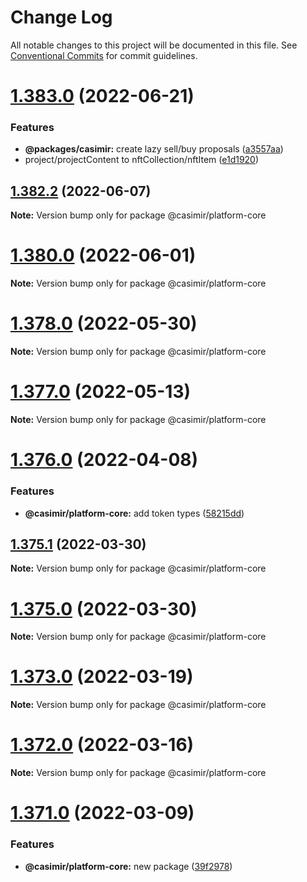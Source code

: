 # Change Log

All notable changes to this project will be documented in this file.
See [Conventional Commits](https://conventionalcommits.org) for commit guidelines.

# [1.383.0](https://github.com/DEIPworld/deip-modules/compare/v1.382.2...v1.383.0) (2022-06-21)


### Features

* **@packages/casimir:** create lazy sell/buy proposals ([a3557aa](https://github.com/DEIPworld/deip-modules/commit/a3557aaca1e0bffb5f9e5b18cf725a873e4648bd))
* project/projectContent to nftCollection/nftItem ([e1d1920](https://github.com/DEIPworld/deip-modules/commit/e1d19204494494a87bd46227de5da3ad704dfb91))





## [1.382.2](https://github.com/DEIPworld/deip-modules/compare/v1.382.1...v1.382.2) (2022-06-07)

**Note:** Version bump only for package @casimir/platform-core





# [1.380.0](https://github.com/DEIPworld/deip-modules/compare/v1.379.0...v1.380.0) (2022-06-01)

**Note:** Version bump only for package @casimir/platform-core





# [1.378.0](https://github.com/DEIPworld/deip-modules/compare/v1.377.0...v1.378.0) (2022-05-30)

**Note:** Version bump only for package @casimir/platform-core





# [1.377.0](https://github.com/DEIPworld/deip-modules/compare/v1.376.0...v1.377.0) (2022-05-13)

**Note:** Version bump only for package @casimir/platform-core





# [1.376.0](https://github.com/DEIPworld/deip-modules/compare/v1.375.1...v1.376.0) (2022-04-08)


### Features

* **@casimir/platform-core:** add token types ([58215dd](https://github.com/DEIPworld/deip-modules/commit/58215dd12be64a1cdddacb6bfd3f85150f300037))





## [1.375.1](https://github.com/DEIPworld/deip-modules/compare/v1.375.0...v1.375.1) (2022-03-30)

**Note:** Version bump only for package @casimir/platform-core





# [1.375.0](https://github.com/DEIPworld/deip-modules/compare/v1.374.0...v1.375.0) (2022-03-30)

**Note:** Version bump only for package @casimir/platform-core





# [1.373.0](https://github.com/DEIPworld/deip-modules/compare/v1.372.1...v1.373.0) (2022-03-19)

**Note:** Version bump only for package @casimir/platform-core





# [1.372.0](https://github.com/DEIPworld/deip-modules/compare/v1.371.0...v1.372.0) (2022-03-16)

**Note:** Version bump only for package @casimir/platform-core





# [1.371.0](https://github.com/DEIPworld/deip-modules/compare/v1.370.0...v1.371.0) (2022-03-09)


### Features

* **@casimir/platform-core:** new package ([39f2978](https://github.com/DEIPworld/deip-modules/commit/39f29789178e1457a84765bfd5784407459a5531))

